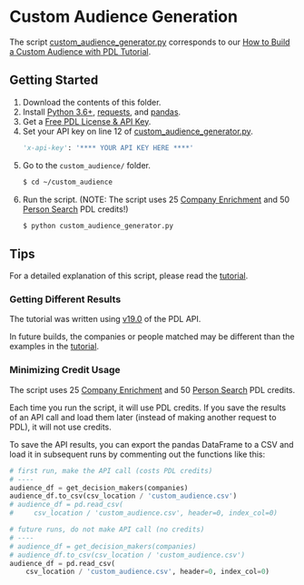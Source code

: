 # Custom Audience Generation
The script [custom_audience_generator.py](./custom_audience_generator.py) corresponds to our [How to Build a Custom Audience with PDL Tutorial](https://blog.peopledatalabs.com/post/audience-generation-tutorial).

## Getting Started
1. Download the contents of this folder.
2. Install [Python 3.6+](https://www.python.org/downloads/), [requests](https://requests.readthedocs.io/en/latest/), and [pandas](https://pandas.pydata.org).
3. Get a [Free PDL License & API Key](https://docs.peopledatalabs.com/docs/quickstart#creating-an-account).
4. Set your API key on line 12 of [custom_audience_generator.py](./custom_audience_generator.py#L12).
    ```python
    'x-api-key': '**** YOUR API KEY HERE ****'
    ```
5. Go to the `custom_audience/` folder.
    ```bash
    $ cd ~/custom_audience
    ```
6. Run the script. (NOTE: The script uses 25 [Company Enrichment](https://docs.peopledatalabs.com/docs/company-enrichment-api) and 50 [Person Search](https://docs.peopledatalabs.com/docs/person-search-api) PDL credits!)
    ```bash
    $ python custom_audience_generator.py
    ```

## Tips
For a detailed explanation of this script, please read the [tutorial](https://blog.peopledatalabs.com/post/audience-generation-tutorial).

### Getting Different Results
The tutorial was written using [v19.0](https://docs.peopledatalabs.com/changelog/july-2022-release-notes-v19) of the PDL API.

In future builds, the companies or people matched may be different than the examples in the [tutorial](https://blog.peopledatalabs.com/post/audience-generation-tutorial).

### Minimizing Credit Usage
The script uses 25 [Company Enrichment](https://docs.peopledatalabs.com/docs/company-enrichment-api) and 50 [Person Search](https://docs.peopledatalabs.com/docs/person-search-api) PDL credits.

Each time you run the script, it will use PDL credits. If you save the results of an API call and load them later (instead of making another request to PDL), it will not use credits.

To save the API results, you can export the pandas DataFrame to a CSV and load it in subsequent runs by commenting out the functions like this:

```python
# first run, make the API call (costs PDL credits)
# ----
audience_df = get_decision_makers(companies)
audience_df.to_csv(csv_location / 'custom_audience.csv')
# audience_df = pd.read_csv(
#     csv_location / 'custom_audience.csv', header=0, index_col=0)
```

```python
# future runs, do not make API call (no credits)
# ----
# audience_df = get_decision_makers(companies)
# audience_df.to_csv(csv_location / 'custom_audience.csv')
audience_df = pd.read_csv(
    csv_location / 'custom_audience.csv', header=0, index_col=0)
```
